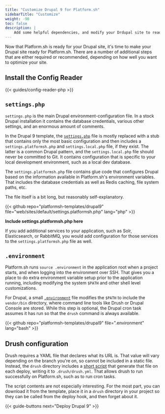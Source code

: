 ```yaml
---
title: "Customize Drupal 9 for Platform.sh"
sidebarTitle: "Customize"
weight: -90
toc: false
description: |
    Add some helpful dependencies, and modify your Drdupal site to read from a Platform.sh environment.
---
```


Now that Platform.sh is ready for your Drupal site, it's time to make your Drupal site ready for Platform.sh.  There are a number of additional steps that are either required or recommended, depending on how well you want to optimize your site.

## Install the Config Reader

{{< guides/config-reader-php >}}

## `settings.php`

`settings.php` is the main Drupal environment-configuration file.  In a stock Drupal installation it contains the database credentials, various other settings, and an enormous amount of comments.

In the Drupal 9 template, the [`settings.php`](https://github.com/platformsh-templates/drupal9/blob/master/web/sites/default/settings.php) file is mostly replaced with a stub that contains only the most basic configuration and then includes a `settings.platformsh.php` and `settings.local.php` file, if they exist.  The latter is a common Drupal pattern, and the `settings.local.php` file should never be committed to Git.  It contains configuration that is specific to your local development environment, such as a local dev database.

The `settings.platformsh.php` file contains glue code that configures Drupal based on the information available in Platform.sh's environment variables.  That includes the database credentials as well as Redis caching, file system paths, etc.

The file itself is a bit long, but reasonably self-explanatory.

{{< github repo="platformsh-templates/drupal9" file="web/sites/default/settings.platformsh.php" lang="php" >}}

**Include settings.platformsh.php here**

If you add additional services to your application, such as Solr, Elasticsearch, or RabbitMQ, you would add configuration for those services to the `settings.platformsh.php` file as well.

## `.environment`

Platform.sh runs `source .environment` in the application root when a project starts, and when logging into the environment over SSH.  That gives you a place to do extra environment variable setup prior to the application running, including modifying the system `$PATH` and other shell level customizations.

For Drupal, a small [`.environment`](https://github.com/platformsh-templates/drupal9/blob/master/.environment) file modifies the `$PATH` to include the `vendor/bin` directory, where command line tools like Drush or Drupal Console are stored.  While this step is optional, the Drupal cron task assumes it has run so that the `drush` command is always available.

{{< github repo="platformsh-templates/drupal9" file=".environment" lang="bash" >}}

## Drush configuration

Drush requires a YAML file that declares what its URL is.  That value will vary depending on the branch you're on, so cannot be included in a static file.  Instead, the `drush` directory includes a [short script](https://github.com/platformsh-templates/drupal9/blob/master/drush/platformsh_generate_drush_yml.php) that generate that file on each deploy, writing it to `.drush/drush.yml`.  That allows drush to run successfully on Platform.sh, such as to run cron tasks.

The script contents are not especially interesting.  For the most part, you can download it from the template, place it in a `drush` directory in your project so they can be called from the deploy hook, and then forget about it.

{{< guide-buttons next="Deploy Drupal 9" >}}
